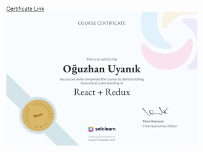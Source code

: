 <a href="https://www.sololearn.com/certificates/CT-ISNWQ1UU">Certificate Link</a>
<img src="https://github.com/oguzhanuyanik-sr/certificates/blob/main/SoloLearn/react-redux/cert-CT-ISNWQ1UU.jpg?raw=true" />
